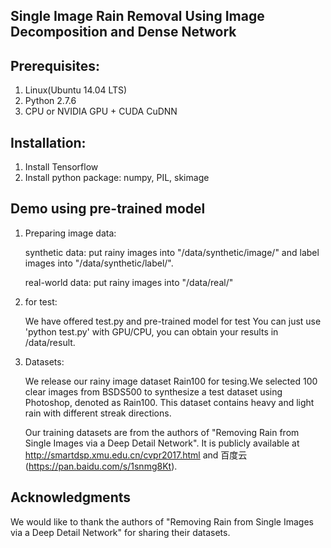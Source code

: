 
## Single Image Rain Removal Using Image Decomposition and Dense Network

	
## Prerequisites:
1. Linux(Ubuntu 14.04 LTS)
2. Python 2.7.6
3. CPU or NVIDIA GPU + CUDA CuDNN
 
## Installation:
1. Install Tensorflow 
2. Install python package: 
   numpy, PIL, skimage
   
## Demo using pre-trained model
1. Preparing image data: 
   
   synthetic data: put rainy images into "/data/synthetic/image/" and label images into "/data/synthetic/label/". 
   
   real-world data: put rainy images into "/data/real/"

2. for test:

    We have offered test.py and pre-trained model  for test
    You can just use 'python test.py' with GPU/CPU, you can obtain your results in /data/result.

3. Datasets:
   
   We release our rainy image dataset Rain100 for tesing.We selected 100 clear images from BSDS500 to synthesize a test dataset using Photoshop, denoted as Rain100. This dataset contains heavy and light rain with different streak directions.
   
   Our training datasets are from the authors of "Removing Rain from Single Images via a Deep Detail Network". 
   It is publicly available at http://smartdsp.xmu.edu.cn/cvpr2017.html   and   百度云 (https://pan.baidu.com/s/1snmg8Kt). 



## Acknowledgments
   We would like to thank the authors of "Removing Rain from Single Images via a Deep Detail Network" for sharing their datasets.

